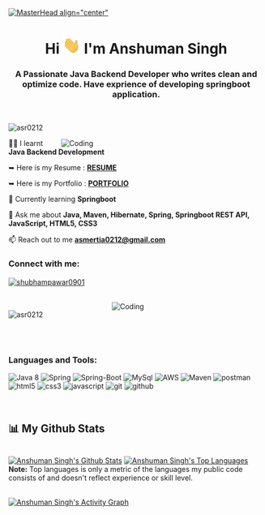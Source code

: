 [![MasterHead align="center"](https://retool.com/blog/content/images/2022/02/gotchas-git-github-banner-1.png)](https://rishavchanda.io)


<h1 align="center">Hi <img src="https://raw.githubusercontent.com/ABSphreak/ABSphreak/master/gifs/Hi.gif" width="35"> I'm Anshuman Singh</h1>
<h3 align="center">A Passionate Java Backend Developer who writes clean and optimize code. Have exprience of developing springboot application.</h3>
 </br>
  
<p align="left"> <img src="https://komarev.com/ghpvc/?username=asr0212&label=Profile%20views&color=0e75b6&style=flat" alt="asr0212" /> </p>
<img align="right" alt="Coding" width="400" src="https://www.aegisinfoways.com/images/java/java.jpg">



 👨‍💻 I learnt **Java Backend Development**
 
 ➥ Here is my Resume : <a href="https://drive.google.com/file/d/1s8OOjDcvrm7nmtvvVc9RMvsMSgFtkyiD/view?usp=sharing">**RESUME**</a>
 
 ➥ Here is my Portfolio : <a href="#">**PORTFOLIO**</a>

 🌱 Currently learning **Springboot**

 💬 Ask me about **Java, Maven, Hibernate, Spring, Springboot REST API, JavaScript, HTML5, CSS3**

 📫 Reach out to me **asmertia0212@gmail.com**
 
<h3 align="left">Connect with me: </h3>
<p align="left">
<a href="https://linkedin.com/in/anshuman-singh-314012136" target="blank"><img align="center" src="https://raw.githubusercontent.com/rahuldkjain/github-profile-readme-generator/master/src/images/icons/Social/linked-in-alt.svg" alt="shubhampawar0901" height="30" width="40" /></a>
</p>



 </br>

<img align="right" alt="Coding" width="300" src="https://cdn.sanity.io/images/ordgikwe/production/a830c5182852e35bcd0dc07b90122f07ecd15f48-700x525.gif?w=700&h=525&auto=format">






<p><img align="center" src="https://github-readme-streak-stats.herokuapp.com/?user=asr0212&" alt="asr0212" /></p>
<br>
<br/>
<h3 align="left">Languages and Tools:</h3>
<p>
    <img src="https://img.shields.io/badge/java-%23ED8B00.svg?style=for-the-badge&logo=java&logoColor=white" alt="Java 8" />
  <img src="https://img.shields.io/badge/Spring-6DB33F?style=for-the-badge&logo=spring&logoColor=white" alt="Spring" />
     <img src="https://img.shields.io/badge/Spring_Boot-F2F4F9?style=for-the-badge&logo=spring-boot" alt="Spring-Boot" />
    <img src="https://img.shields.io/badge/MySQL-005C84?style=for-the-badge&logo=mysql&logoColor=white" alt="MySql" />
    <img src="https://img.shields.io/badge/AWS-%23FF9900.svg?style=for-the-badge&logo=amazon-aws&logoColor=white" alt="AWS" />
    <img src="https://img.shields.io/badge/apache_maven-C71A36?style=for-the-badge&logo=apachemaven&logoColor=white" alt="Maven" />
    <img src="https://img.shields.io/badge/Postman-FF6C37?style=for-the-badge&logo=Postman&logoColor=white" alt="postman" />
 <img src="https://img.shields.io/badge/HTML5-E34F26?style=for-the-badge&logo=html5&logoColor=white" alt="html5" />
    <img src="https://img.shields.io/badge/CSS3-1572B6?style=for-the-badge&logo=css3&logoColor=white" alt="css3" />
    <img src="https://img.shields.io/badge/JavaScript-323330?style=for-the-badge&logo=javascript&logoColor=F7DF1E" alt="javascript" />
    <img src="https://img.shields.io/badge/Git-f44d27?style=for-the-badge&logo=git&logoColor=white" alt="git" />
    <img src="https://img.shields.io/badge/GitHub-100000?style=for-the-badge&logo=github&logoColor=white" alt="github" />
   
</p>
<br>

## 📊 My Github Stats

  <br/>
    <a href="https://github.com/asr0212/github-readme-stats"><img alt="Anshuman Singh's Github Stats" src="https://github-readme-stats.vercel.app/api?username=asr0212&show_icons=true&count_private=true&theme=react&hide_border=true&bg_color=0D1117" /></a>
  <a href="https://github.com/asr0212/github-readme-stats"><img alt="Anshuman Singh's Top Languages" src="https://github-readme-stats.vercel.app/api/top-langs/?username=asr0212&langs_count=8&count_private=true&layout=compact&theme=react&hide_border=true&bg_color=0D1117" /></a>
  <br/>
  <b>Note:</b> Top languages is only a metric of the languages my public code consists of and doesn't reflect experience or skill level.


<br/>
<br/>

<a href="https://github.com/asr0212/github-readme-activity-graph"><img alt="Anshuman Singh's Activity Graph" src="https://activity-graph.herokuapp.com/graph?username=shubhampawar0901&bg_color=0D1117&color=5BCDEC&line=5BCDEC&point=FFFFFF&hide_border=true" /></a>

<br/>
<br/>
